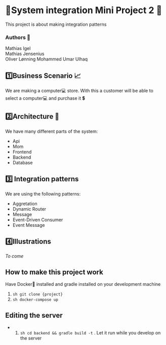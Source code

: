 # 🎉System integration Mini Project 2 🎉
This project is about making integration patterns

### Authors 📘
Mathias Igel  
Mathias Jensenius  
Oliver Lønning
Mohammed Umar Ulhaq

## 1️⃣Business Scenario 📈
We are making a computer💻 store. With this a customer will be able to select a computer💻 and purchase it 💲

## 2️⃣Architecture 🔧
We have many different parts of the system:
- Api
- Mom
- Frontend
- Backend
- Database

##  3️⃣ Integration patterns
We are using the following patterns:
- Aggretation
- Dynamic Router
- Message
- Event-Driven Consumer
- Event Message

## 4️⃣Illustrations

*To come*


## How to make this project work

Have Docker🐳 installed and gradle installed on your development machine

1. `sh git clone {project}`
2. `sh docker-compose up`

## Editing the server

- 1. `sh cd backend && gradle build -t` . Let it run while you develop on the server
